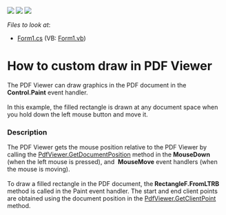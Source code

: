 <!-- default badges list -->
![](https://img.shields.io/endpoint?url=https://codecentral.devexpress.com/api/v1/VersionRange/128595721/15.2.5%2B)
[![](https://img.shields.io/badge/Open_in_DevExpress_Support_Center-FF7200?style=flat-square&logo=DevExpress&logoColor=white)](https://supportcenter.devexpress.com/ticket/details/T328482)
[![](https://img.shields.io/badge/📖_How_to_use_DevExpress_Examples-e9f6fc?style=flat-square)](https://docs.devexpress.com/GeneralInformation/403183)
<!-- default badges end -->
<!-- default file list -->
*Files to look at*:

* [Form1.cs](./CS/CustomDraw/Form1.cs) (VB: [Form1.vb](./VB/CustomDraw/Form1.vb))
<!-- default file list end -->
# How to custom draw in  PDF Viewer


The PDF Viewer can draw graphics in the PDF document in the <strong>Control.Paint</strong> event handler. <br><br>In this example, the filled rectangle is drawn at any document space when you hold down the left mouse button and move it. 


<h3>Description</h3>

The PDF Viewer gets the mouse position relative to the PDF Viewer by calling the <a href="https://documentation.devexpress.com/#WindowsForms/DevExpressXtraPdfViewerPdfViewer_GetDocumentPositiontopic">PdfViewer.GetDocumentPosition</a> method in the <strong>MouseDown</strong> (when the left mouse is pressed), and&nbsp; <strong>MouseMove</strong> event handlers (when the mouse is moving). <br><br>To draw a filled rectangle in the PDF document, the<strong> RectangleF.FromLTRB</strong> method is called in the Paint event handler. The start and end client points are obtained using the document position in the <a href="https://documentation.devexpress.com/#WindowsForms/DevExpressXtraPdfViewerPdfViewer_GetClientPointtopic">PdfViewer.GetClientPoint</a> method.

<br/>


